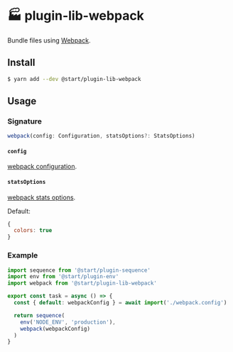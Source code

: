 # 🏭 plugin-lib-webpack

Bundle files using [Webpack](https://webpack.js.org/).

## Install

```sh
$ yarn add --dev @start/plugin-lib-webpack
```

## Usage

### Signature

```ts
webpack(config: Configuration, statsOptions?: StatsOptions)
```

#### `config`

[webpack configuration](https://webpack.js.org/configuration/).

#### `statsOptions`

[webpack stats options](https://webpack.js.org/configuration/stats/#stats).

Default:

```js
{
  colors: true
}
```

### Example

```js
import sequence from '@start/plugin-sequence'
import env from '@start/plugin-env'
import webpack from '@start/plugin-lib-webpack'

export const task = async () => {
  const { default: webpackConfig } = await import('./webpack.config')

  return sequence(
    env('NODE_ENV', 'production'),
    webpack(webpackConfig)
  )
}
```
